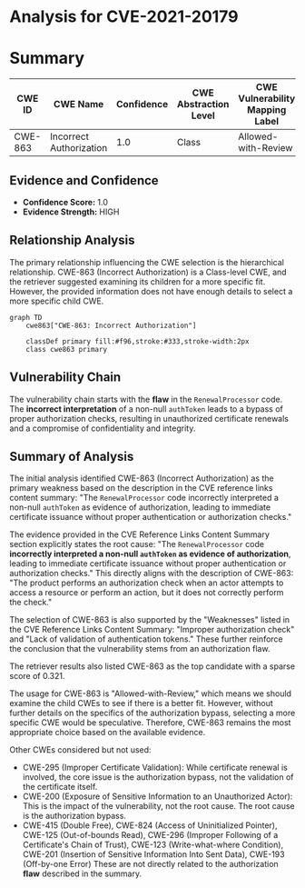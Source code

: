 # Analysis for CVE-2021-20179

# Summary
| CWE ID | CWE Name | Confidence | CWE Abstraction Level | CWE Vulnerability Mapping Label | CWE-Vulnerability Mapping Notes |
|---|---|---|---|---|---|
| CWE-863 | Incorrect Authorization | 1.0 | Class | Allowed-with-Review | Primary CWE |

## Evidence and Confidence

*   **Confidence Score:** 1.0
*   **Evidence Strength:** HIGH

## Relationship Analysis
The primary relationship influencing the CWE selection is the hierarchical relationship. CWE-863 (Incorrect Authorization) is a Class-level CWE, and the retriever suggested examining its children for a more specific fit. However, the provided information does not have enough details to select a more specific child CWE.

```mermaid
graph TD
    cwe863["CWE-863: Incorrect Authorization"]
    
    classDef primary fill:#f96,stroke:#333,stroke-width:2px
    class cwe863 primary
```

## Vulnerability Chain
The vulnerability chain starts with the **flaw** in the `RenewalProcessor` code. The **incorrect interpretation** of a non-null `authToken` leads to a bypass of proper authorization checks, resulting in unauthorized certificate renewals and a compromise of confidentiality and integrity.

## Summary of Analysis
The initial analysis identified CWE-863 (Incorrect Authorization) as the primary weakness based on the description in the CVE reference links content summary: "The `RenewalProcessor` code incorrectly interpreted a non-null `authToken` as evidence of authorization, leading to immediate certificate issuance without proper authentication or authorization checks."

The evidence provided in the CVE Reference Links Content Summary section explicitly states the root cause: "The `RenewalProcessor` code **incorrectly interpreted a non-null `authToken` as evidence of authorization**, leading to immediate certificate issuance without proper authentication or authorization checks." This directly aligns with the description of CWE-863: "The product performs an authorization check when an actor attempts to access a resource or perform an action, but it does not correctly perform the check."

The selection of CWE-863 is also supported by the "Weaknesses" listed in the CVE Reference Links Content Summary: "Improper authorization check" and "Lack of validation of authentication tokens." These further reinforce the conclusion that the vulnerability stems from an authorization flaw.

The retriever results also listed CWE-863 as the top candidate with a sparse score of 0.321.

The usage for CWE-863 is "Allowed-with-Review," which means we should examine the child CWEs to see if there is a better fit. However, without further details on the specifics of the authorization bypass, selecting a more specific CWE would be speculative. Therefore, CWE-863 remains the most appropriate choice based on the available evidence.

Other CWEs considered but not used:

*   CWE-295 (Improper Certificate Validation): While certificate renewal is involved, the core issue is the authorization bypass, not the validation of the certificate itself.
*   CWE-200 (Exposure of Sensitive Information to an Unauthorized Actor): This is the impact of the vulnerability, not the root cause. The root cause is the authorization bypass.
*   CWE-415 (Double Free), CWE-824 (Access of Uninitialized Pointer), CWE-125 (Out-of-bounds Read), CWE-296 (Improper Following of a Certificate's Chain of Trust), CWE-123 (Write-what-where Condition), CWE-201 (Insertion of Sensitive Information Into Sent Data), CWE-193 (Off-by-one Error) These are not directly related to the authorization **flaw** described in the summary.